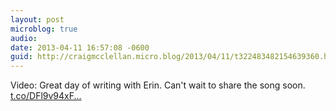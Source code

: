 ```yaml
---
layout: post
microblog: true
audio: 
date: 2013-04-11 16:57:08 -0600
guid: http://craigmcclellan.micro.blog/2013/04/11/t322483482154639360.html
---
```

Video: Great day of writing with Erin. Can't wait to share the song soon. [t.co/DFl9v94xF...](http://t.co/DFl9v94xF4)
